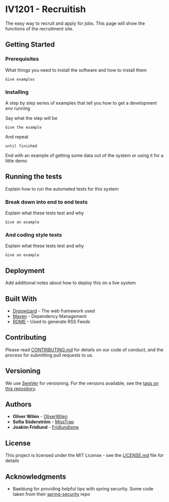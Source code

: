 # IV1201 - Recruitish

The easy way to recruit and apply for jobs. This page will show the functions of the recruitment site.

## Getting Started


### Prerequisites

What things you need to install the software and how to install them

```
Give examples
```

### Installing

A step by step series of examples that tell you how to get a development env running

Say what the step will be

```
Give the example
```

And repeat

```
until finished
```

End with an example of getting some data out of the system or using it for a little demo

## Running the tests

Explain how to run the automated tests for this system

### Break down into end to end tests

Explain what these tests test and why

```
Give an example
```

### And coding style tests

Explain what these tests test and why

```
Give an example
```

## Deployment

Add additional notes about how to deploy this on a live system

## Built With

* [Dropwizard](http://www.dropwizard.io/1.0.2/docs/) - The web framework used
* [Maven](https://maven.apache.org/) - Dependency Management
* [ROME](https://rometools.github.io/rome/) - Used to generate RSS Feeds

## Contributing

Please read [CONTRIBUTING.md](https://gist.github.com/PurpleBooth/b24679402957c63ec426) for details on our code of conduct, and the process for submitting pull requests to us.

## Versioning

We use [SemVer](http://semver.org/) for versioning. For the versions available, see the [tags on this repository](https://github.com/your/project/tags). 

## Authors

* **Oliver Wilén** - [OliverWilen](https://github.com/OliverWilen)
* **Sofia Söderström** - [MissTrap](https://github.com/MissTrap)
* **Joakim Fridlund** - [Fridlundisme](https://github.com/fridlundisme)


## License

This project is licensed under the MIT License - see the [LICENSE.md](LICENSE.md) file for details

## Acknowledgments

* Baeldung for providing helpful tips with spring security. Some code taken from their [spring-security](https://github.com/Baeldung/spring-security-registration) repo
